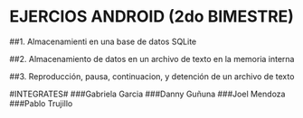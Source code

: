# EJERCIOS ANDROID (2do BIMESTRE)

##1. Almacenamienti en una base de datos SQLite

##2. Almacenamiento de datos en un archivo de texto en la memoria interna

##3. Reproducción, pausa, continuacion, y detención de un archivo de texto



#INTEGRATES#
###Gabriela Garcia
###Danny Guñuna
###Joel Mendoza
###Pablo Trujillo
 

